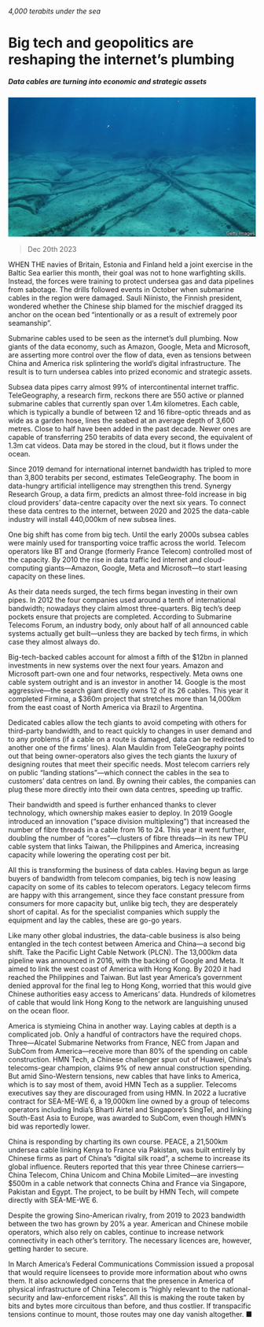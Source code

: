###### 4,000 terabits under the sea

# Big tech and geopolitics are reshaping the internet’s plumbing 

##### Data cables are turning into economic and strategic assets 

![image](images/20231223_WBP003.jpg) 

> Dec 20th 2023 

WHEN THE navies of Britain, Estonia and Finland held a joint exercise in the Baltic Sea earlier this month, their goal was not to hone warfighting skills. Instead, the forces were training to protect undersea gas and data pipelines from sabotage. The drills followed events in October when submarine cables in the region were damaged. Sauli Niinisto, the Finnish president, wondered whether the Chinese ship blamed for the mischief dragged its anchor on the ocean bed “intentionally or as a result of extremely poor seamanship”. 

Submarine cables used to be seen as the internet’s dull plumbing. Now giants of the data economy, such as Amazon, Google, Meta and Microsoft, are asserting more control over the flow of data, even as tensions between China and America risk splintering the world’s digital infrastructure. The result is to turn undersea cables into prized economic and strategic assets. 

Subsea data pipes carry almost 99% of intercontinental internet traffic. TeleGeography, a research firm, reckons there are 550 active or planned submarine cables that currently span over 1.4m kilometres. Each cable, which is typically a bundle of between 12 and 16 fibre-optic threads and as wide as a garden hose, lines the seabed at an average depth of 3,600 metres. Close to half have been added in the past decade. Newer ones are capable of transferring 250 terabits of data every second, the equivalent of 1.3m cat videos. Data may be stored in the cloud, but it flows under the ocean. 

Since 2019 demand for international internet bandwidth has tripled to more than 3,800 terabits per second, estimates TeleGeography. The boom in data-hungry artificial intelligence may strengthen this trend. Synergy Research Group, a data firm, predicts an almost three-fold increase in big cloud providers’ data-centre capacity over the next six years. To connect these data centres to the internet, between 2020 and 2025 the data-cable industry will install 440,000km of new subsea lines. 

One big shift has come from big tech. Until the early 2000s subsea cables were mainly used for transporting voice traffic across the world. Telecom operators like BT and Orange (formerly France Telecom) controlled most of the capacity. By 2010 the rise in data traffic led internet and cloud-computing giants—Amazon, Google, Meta and Microsoft—to start leasing capacity on these lines.

As their data needs surged, the tech firms began investing in their own pipes. In 2012 the four companies used around a tenth of international bandwidth; nowadays they claim almost three-quarters. Big tech’s deep pockets ensure that projects are completed. According to Submarine Telecoms Forum, an industry body, only about half of all announced cable systems actually get built—unless they are backed by tech firms, in which case they almost always do. 



Big-tech-backed cables account for almost a fifth of the $12bn in planned investments in new systems over the next four years. Amazon and Microsoft part-own one and four networks, respectively. Meta owns one cable system outright and is an investor in another 14. Google is the most aggressive—the search giant directly owns 12 of its 26 cables. This year it completed Firmina, a $360m project that stretches more than 14,000km from the east coast of North America via Brazil to Argentina. 

Dedicated cables allow the tech giants to avoid competing with others for third-party bandwidth, and to react quickly to changes in user demand and to any problems (if a cable on a route is damaged, data can be redirected to another one of the firms’ lines). Alan Mauldin from TeleGeography points out that being owner-operators also gives the tech giants the luxury of designing routes that meet their specific needs. Most telecom carriers rely on public “landing stations”—which connect the cables in the sea to customers’ data centres on land. By owning their cables, the companies can plug these more directly into their own data centres, speeding up traffic. 

Their bandwidth and speed is further enhanced thanks to clever technology, which ownership makes easier to deploy. In 2019 Google introduced an innovation (“space division multiplexing”) that increased the number of fibre threads in a cable from 16 to 24. This year it went further, doubling the number of “cores”—clusters of fibre threads—in its new TPU cable system that links Taiwan, the Philippines and America, increasing capacity while lowering the operating cost per bit. 

All this is transforming the business of data cables. Having begun as large buyers of bandwidth from telecom companies, big tech is now leasing capacity on some of its cables to telecom operators. Legacy telecom firms are happy with this arrangement, since they face constant pressure from consumers for more capacity but, unlike big tech, they are desperately short of capital. As for the specialist companies which supply the equipment and lay the cables, these are go-go years.

Like many other global industries, the data-cable business is also being entangled in the tech contest between America and China—a second big shift. Take the Pacific Light Cable Network (PLCN). The 13,000km data pipeline was announced in 2016, with the backing of Google and Meta. It aimed to link the west coast of America with Hong Kong. By 2020 it had reached the Philippines and Taiwan. But last year America’s government denied approval for the final leg to Hong Kong, worried that this would give Chinese authorities easy access to Americans’ data. Hundreds of kilometres of cable that would link Hong Kong to the network are languishing unused on the ocean floor. 

America is stymieing China in another way. Laying cables at depth is a complicated job. Only a handful of contractors have the required chops. Three—Alcatel Submarine Networks from France, NEC from Japan and SubCom from America—receive more than 80% of the spending on cable construction. HMN Tech, a Chinese challenger spun out of Huawei, China’s telecoms-gear champion, claims 9% of new annual construction spending. But amid Sino-Western tensions, new cables that have links to America, which is to say most of them, avoid HMN Tech as a supplier. Telecoms executives say they are discouraged from using HMN. In 2022 a lucrative contract for SEA-ME-WE 6, a 19,000km line owned by a group of telecoms operators including India’s Bharti Airtel and Singapore’s SingTel, and linking South-East Asia to Europe, was awarded to SubCom, even though HMN’s bid was reportedly lower. 

China is responding by charting its own course. PEACE, a 21,500km undersea cable linking Kenya to France via Pakistan, was built entirely by Chinese firms as part of China’s “digital silk road”, a scheme to increase its global influence. Reuters reported that this year three Chinese carriers—China Telecom, China Unicom and China Mobile Limited—are investing $500m in a cable network that connects China and France via Singapore, Pakistan and Egypt. The project, to be built by HMN Tech, will compete directly with SEA-ME-WE 6. 

Despite the growing Sino-American rivalry, from 2019 to 2023 bandwidth between the two has grown by 20% a year. American and Chinese mobile operators, which also rely on cables, continue to increase network connectivity in each other’s territory. The necessary licences are, however, getting harder to secure. 

In March America’s Federal Communications Commission issued a proposal that would require licensees to provide more information about who owns them. It also acknowledged concerns that the presence in America of physical infrastructure of China Telecom is “highly relevant to the national-security and law-enforcement risks”. All this is making the route taken by bits and bytes more circuitous than before, and thus costlier. If transpacific tensions continue to mount, those routes may one day vanish altogether. ■



